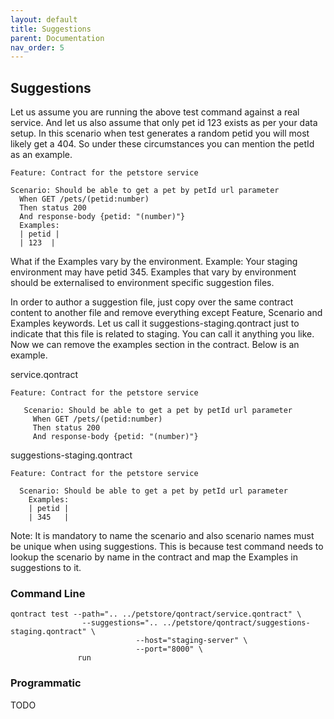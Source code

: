 ```yaml
---
layout: default
title: Suggestions
parent: Documentation
nav_order: 5
---
```

Suggestions
-----------

Let us assume you are running the above test command against a real service. And let us also assume that only pet id 123 exists as per your data setup.
In this scenario when test generates a random petid you will most likely get a 404. So under these circumstances you can mention the petId as an example.

    Feature: Contract for the petstore service

    Scenario: Should be able to get a pet by petId url parameter
      When GET /pets/(petid:number)
      Then status 200
      And response-body {petid: "(number)"}
      Examples:
      | petid |
      | 123  |

What if the Examples vary by the environment. Example: Your staging environment may have petid 345.
Examples that vary by environment should be externalised to environment specific suggestion files.

In order to author a suggestion file, just copy over the same contract content to another file and remove everything except Feature, Scenario and Examples keywords.
Let us call it suggestions-staging.qontract just to indicate that this file is related to staging. You can call it anything you like.
Now we can remove the examples section in the contract. Below is an example.

service.qontract

    Feature: Contract for the petstore service
   
       Scenario: Should be able to get a pet by petId url parameter
         When GET /pets/(petid:number)
         Then status 200
         And response-body {petid: "(number)"}

suggestions-staging.qontract

    Feature: Contract for the petstore service

      Scenario: Should be able to get a pet by petId url parameter
        Examples:
        | petid |
        | 345   |
        
Note: It is mandatory to name the scenario and also scenario names must be unique when using suggestions. This is because test command needs to lookup the scenario by name in the contract and map the Examples in suggestions to it.    

### Command Line

    qontract test --path=".. ../petstore/qontract/service.qontract" \
                    --suggestions=".. ../petstore/qontract/suggestions-staging.qontract" \
                                --host="staging-server" \
                                --port="8000" \
                   run
                   
### Programmatic

TODO 
